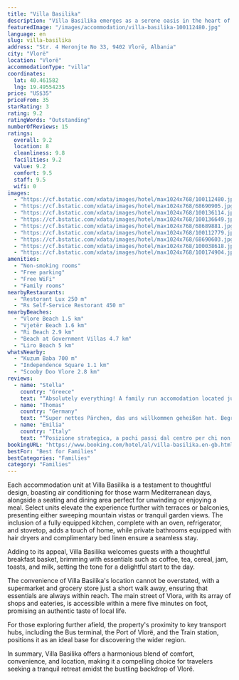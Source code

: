 ```yaml
---
title: "Villa Basilika"
description: "Villa Basilika emerges as a serene oasis in the heart of Vlorë, merely a stone's throw away from the iconic Kuzum Baba and a brief stroll from the vibrant Independence Square."
featuredImage: "/images/accommodation/villa-basilika-100112480.jpg"
language: en
slug: villa-basilika
address: "Str. 4 Heronjte No 33, 9402 Vlorë, Albania"
city: "Vlorë"
location: "Vlorë"
accommodationType: "villa"
coordinates:
  lat: 40.461582
  lng: 19.49554235
price: "US$35"
priceFrom: 35
starRating: 3
rating: 9.2
ratingWords: "Outstanding"
numberOfReviews: 15
ratings:
  overall: 9.2
  location: 8
  cleanliness: 9.8
  facilities: 9.2
  value: 9.2
  comfort: 9.5
  staff: 9.5
  wifi: 0
images:
  - "https://cf.bstatic.com/xdata/images/hotel/max1024x768/100112480.jpg?k=5c9e9dcad0381915a09a4780cfc55bcfab7592698ae204b38bd2ba172867d3e6&o=&hp=1"
  - "https://cf.bstatic.com/xdata/images/hotel/max1024x768/68690905.jpg?k=d4af8d15164e322ee6dca24ad8b2b8d30f5cdb049c7cac36791186f982e5e7eb&o=&hp=1"
  - "https://cf.bstatic.com/xdata/images/hotel/max1024x768/100136114.jpg?k=ce3b6272987cc786108ea6a7dce7e45006b3ccee681b77926ab690dcab0c0d7c&o=&hp=1"
  - "https://cf.bstatic.com/xdata/images/hotel/max1024x768/100136649.jpg?k=52722de38ff80517712c6ee7af95e208ac49f544b4fe5affaeda74d1f232b197&o=&hp=1"
  - "https://cf.bstatic.com/xdata/images/hotel/max1024x768/68689881.jpg?k=9874ab640f3011a5a7a69ba23803ad5482723336930f689f429baf27004bdca5&o=&hp=1"
  - "https://cf.bstatic.com/xdata/images/hotel/max1024x768/100112779.jpg?k=5f5dc9108ce117cf1f3ce1631284ce7900e96022c7ff819ce408840a623a25bc&o=&hp=1"
  - "https://cf.bstatic.com/xdata/images/hotel/max1024x768/68690603.jpg?k=68c3ebbec8b7b0772bafa535d4c90b5ae2e598508709a4fa5f63f0ad1aaac953&o=&hp=1"
  - "https://cf.bstatic.com/xdata/images/hotel/max1024x768/100038618.jpg?k=6678a2c5476d7ccd7ca6f584dc4b7002ee5c58dcbd25d485ea7515f643f7e777&o=&hp=1"
  - "https://cf.bstatic.com/xdata/images/hotel/max1024x768/100174904.jpg?k=bf674b7087fd4bb717683d5ee09b757aa897cfda7ac1d44c5c03399562822369&o=&hp=1"
amenities:
  - "Non-smoking rooms"
  - "Free parking"
  - "Free WiFi"
  - "Family rooms"
nearbyRestaurants:
  - "Restorant Lux 250 m"
  - "Rs Self-Service Restorant 450 m"
nearbyBeaches:
  - "Vlore Beach 1.5 km"
  - "Vjetër Beach 1.6 km"
  - "Ri Beach 2.9 km"
  - "Beach at Government Villas 4.7 km"
  - "Liro Beach 5 km"
whatsNearby:
  - "Kuzum Baba 700 m"
  - "Independence Square 1.1 km"
  - "Scooby Doo Vlore 2.8 km"
reviews:
  - name: "Stella"
    country: "Greece"
    text: "“Absolutely everything! A family run accomodation located just 5-10min walking distance from city centre. Clean, spacious and well equipped apartment with an amazingly comfortable bed for a good night sleep in a quiet neighborhood. The hosts were...”"
  - name: "Thomas"
    country: "Germany"
    text: "“Super nettes Pärchen, das uns willkommen geheißen hat. Begrüßung mit Bier und Chips”"
  - name: "Emilia"
    country: "Italy"
    text: "“Posizione strategica, a pochi passi dal centro per chi non fosse munito di mezzi, anche se le strade non sono fantastiche indipendentemente dalla struttura. Altra cosa che ci è piaciuta è che la zona è silenziosa, per chi voglia rilassarsi dopo...”"
bookingURL: "https://www.booking.com/hotel/al/villa-basilika.en-gb.html?aid=8035640"
bestFor: "Best for Families"
bestCategories: "Families"
category: "Families"
---
```


Each accommodation unit at Villa Basilika is a testament to thoughtful design, boasting air conditioning for those warm Mediterranean days, alongside a seating and dining area perfect for unwinding or enjoying a meal. Select units elevate the experience further with terraces or balconies, presenting either sweeping mountain vistas or tranquil garden views. The inclusion of a fully equipped kitchen, complete with an oven, refrigerator, and stovetop, adds a touch of home, while private bathrooms equipped with hair dryers and complimentary bed linen ensure a seamless stay.

Adding to its appeal, Villa Basilika welcomes guests with a thoughtful breakfast basket, brimming with essentials such as coffee, tea, cereal, jam, toasts, and milk, setting the tone for a delightful start to the day.

The convenience of Villa Basilika's location cannot be overstated, with a supermarket and grocery store just a short walk away, ensuring that essentials are always within reach. The main street of Vlora, with its array of shops and eateries, is accessible within a mere five minutes on foot, promising an authentic taste of local life.

For those exploring further afield, the property's proximity to key transport hubs, including the Bus terminal, the Port of Vlorë, and the Train station, positions it as an ideal base for discovering the wider region.

In summary, Villa Basilika offers a harmonious blend of comfort, convenience, and location, making it a compelling choice for travelers seeking a tranquil retreat amidst the bustling backdrop of Vlorë.
